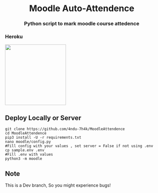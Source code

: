 <h1 align= center>Moodle Auto-Attendence </h1>
<h3 align = center>Python script to mark moodle course attedence</h3>

### Heroku
<p><a href="https://heroku.com/deploy?template=https://github.com/4ndu-7h4k/MoodleAttendence"><img src="https://img.shields.io/badge/Deploy%20To%20Heroku-blueviolet?style=for-the-badge&logo=heroku" width="200""/></a></p>

## Deploy Locally or Server
```
git clone https://github.com/4ndu-7h4k/MoodleAttendence
cd MoodleAttendence
pip3 install -U -r requirements.txt
nano moodle/config.py
#Fill config with your values , set server = False if not using .env
cp sample.env .env
#Fill .env with values
python3 -m moodle
 ```
## Note
 This is a Dev branch, So you might experience bugs!
